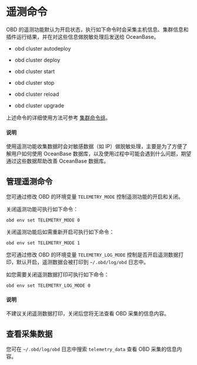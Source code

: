 # 遥测命令

OBD 的遥测功能默认为开启状态，执行如下命令时会采集主机信息、集群信息和插件运行结果，并在对这些信息做脱敏处理后发送给 OceanBase。

* obd cluster autodeploy

* obd cluster deploy

* obd cluster start

* obd cluster stop

* obd cluster reload

* obd cluster upgrade

上述命令的详细使用方法可参考 [集群命令组](1.cluster-command-groups.md)。

<main id="notice" type='explain'>
  <h4>说明</h4>
  <p>使用遥测功能收集数据时会对敏感数据（如 IP）做脱敏处理，主要是为了方便了解用户如何使用 OceanBase 数据库，以及使用过程中可能会遇到什么问题，期望通过这些数据帮助改善 OceanBase 数据库。</p>
</main>

## 管理遥测命令

您可通过修改 OBD 的环境变量 `TELEMETRY_MODE` 控制遥测功能的开启和关闭。

关闭遥测功能可执行如下命令：

```shell
obd env set TELEMETRY_MODE 0
```

关闭遥测功能后如需重新开启可执行如下命令：

```shell
obd env set TELEMETRY_MODE 1
```

您可通过修改 OBD 的环境变量 `TELEMETRY_LOG_MODE` 控制是否开启遥测数据打印，默认开启，遥测数据会被打印到 `~/.obd/log/obd` 日志中。

如您需要关闭遥测数据打印可执行如下命令：

```shell
obd env set TELEMETRY_LOG_MODE 0
```

<main id="notice" type='explain'>
  <h4>说明</h4>
  <p>不建议关闭遥测数据打印，关闭后您将无法查看 OBD 采集的信息内容。</p>
</main>

## 查看采集数据

您可在 `~/.obd/log/obd` 日志中搜索 `telemetry_data` 查看 OBD 采集的信息内容。
